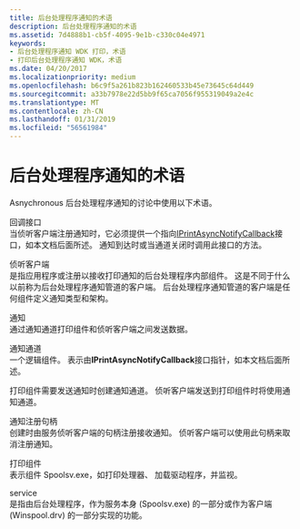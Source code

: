 ```yaml
---
title: 后台处理程序通知的术语
description: 后台处理程序通知的术语
ms.assetid: 7d4888b1-cb5f-4095-9e1b-c330c04e4971
keywords:
- 后台处理程序通知 WDK 打印，术语
- 打印后台处理程序通知 WDK，术语
ms.date: 04/20/2017
ms.localizationpriority: medium
ms.openlocfilehash: b6c9f5a261b823b162460533b45e73645c64d449
ms.sourcegitcommit: a33b7978e22d5bb9f65ca7056f955319049a2e4c
ms.translationtype: MT
ms.contentlocale: zh-CN
ms.lasthandoff: 01/31/2019
ms.locfileid: "56561984"
---
```

# <a name="spooler-notification-terminology"></a>后台处理程序通知的术语





Asnychronous 后台处理程序通知的讨论中使用以下术语。

<a href="" id="callback-interface"></a>回调接口  
当侦听客户端注册通知时，它必须提供一个指向[IPrintAsyncNotifyCallback](https://go.microsoft.com/fwlink/p/?linkid=124755)接口，如本文档后面所述。 通知到达时或当通道关闭时调用此接口的方法。

<a href="" id="listening-clients-"></a>侦听客户端   
是指应用程序或注册以接收打印通知的后台处理程序内部组件。 这是不同于什么以前称为后台处理程序通知管道的客户端。 后台处理程序通知管道的客户端是任何组件定义通知类型和架构。

<a href="" id="notification"></a>通知  
通过通知通道打印组件和侦听客户端之间发送数据。

<a href="" id="notification-channel-"></a>通知通道   
一个逻辑组件。 表示由**IPrintAsyncNotifyCallback**接口指针，如本文档后面所述。

打印组件需要发送通知时创建通知通道。 侦听客户端发送到打印组件时将使用通知通道。

<a href="" id="notification-registration-handle"></a>通知注册句柄  
创建时由服务侦听客户端的句柄注册接收通知。 侦听客户端可以使用此句柄来取消注册通知。

<a href="" id="printing-component"></a>打印组件  
表示组件 Spoolsv.exe，如打印处理器、 加载驱动程序，并监视。

<a href="" id="service"></a>service  
是指由后台处理程序，作为服务本身 (Spoolsv.exe) 的一部分或作为客户端 (Winspool.drv) 的一部分实现的功能。

 

 




